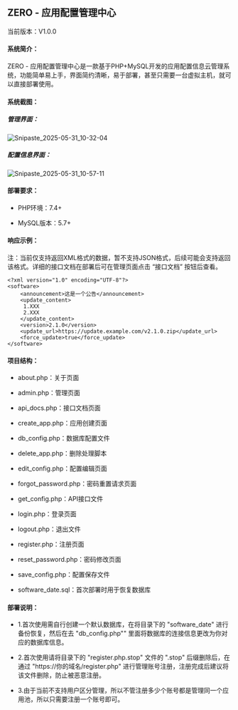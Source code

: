 ## ZERO - 应用配置管理中心

当前版本：V1.0.0

#### 系统简介：

ZERO - 应用配置管理中心是一款基于PHP+MySQL开发的应用配置信息云管理系统，功能简单易上手，界面简约清晰，易于部署，甚至只需要一台虚拟主机，就可以直接部署使用。

#### 系统截图：
##### 管理界面：
![Snipaste_2025-05-31_10-32-04](https://github.com/user-attachments/assets/551f7010-ed5b-45e2-9278-f301e5ef98af)

##### 配置信息界面：
![Snipaste_2025-05-31_10-57-11](https://github.com/user-attachments/assets/fb0d95e5-a338-48f4-b42d-612bebfe7746)


#### 部署要求：

- PHP环境：7.4+

- MySQL版本：5.7+

#### 响应示例：

注：当前仅支持返回XML格式的数据，暂不支持JSON格式，后续可能会支持返回该格式。详细的接口文档在部署后可在管理页面点击 “接口文档” 按钮后查看。

```
<?xml version="1.0" encoding="UTF-8"?>
<software>
    <announcement>这是一个公告</announcement>
    <update_content>
     1.XXX
     2.XXX
    </update_content>
    <version>2.1.0</version>
    <update_url>https://update.example.com/v2.1.0.zip</update_url>
    <force_update>true</force_update>
</software>
```

#### 项目结构：

- about.php：关于页面

- admin.php：管理页面

- api_docs.php：接口文档页面

- create_app.php：应用创建页面

- db_config.php：数据库配置文件

- delete_app.php：删除处理脚本

- edit_config.php：配置编辑页面

- forgot_password.php：密码重置请求页面

- get_config.php：API接口文件

- login.php：登录页面

- logout.php：退出文件

- register.php：注册页面

- reset_password.php：密码修改页面

- save_config.php：配置保存文件

- software_date.sql：首次部署时用于恢复数据库

#### 部署说明：

- 1.首次使用需自行创建一个默认数据库，在将目录下的 "software_date" 进行备份恢复，然后在去 "db_config.php"" 里面将数据库的连接信息更改为你对应的数据库信息。

- 2.首次使用请将目录下的 "register.php.stop" 文件的 ".stop" 后缀删除后，在通过 "https://你的域名/register.php" 进行管理账号注册，注册完成后建议将该文件删除，防止被恶意注册。

- 3.由于当前不支持用户区分管理，所以不管注册多少个账号都是管理同一个应用池，所以只需要注册一个账号即可。
